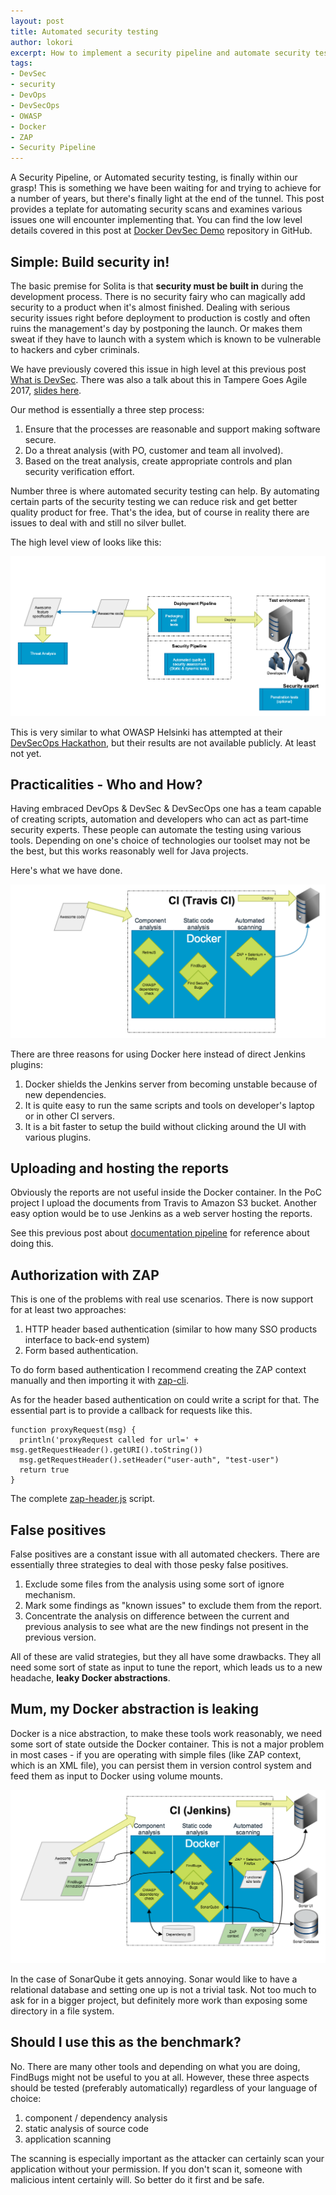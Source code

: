 ```yaml
---
layout: post
title: Automated security testing
author: lokori
excerpt: How to implement a security pipeline and automate security testing? This post covers a PoC based on open-source tools and Docker which you can use as a template to implement your own solution.
tags:  
- DevSec
- security
- DevOps
- DevSecOps
- OWASP
- Docker
- ZAP
- Security Pipeline
---
```


A Security Pipeline, or Automated security testing, is finally within our grasp! This is something we have been waiting for and trying to achieve for a number of years, but there's finally light at the end of the tunnel. This post provides a teplate for automating security scans and examines various issues one will encounter implementing that. You can find the low level details covered in this post at [Docker DevSec Demo](https://github.com/solita/docker-devsec-demo) repository in GitHub.

## Simple: Build security in!

The basic premise for Solita is that **security must be built in** during the development process. There is no security fairy who can magically add security to a product when it's almost finished. Dealing with serious security issues right before deployment to production is costly and often ruins the management's day by postponing the launch. Or makes them sweat if they have to launch with a system which is known to be vulnerable to hackers and cyber criminals. 

We have previously covered this issue in high level at this previous post [What is DevSec](http://dev.solita.fi/2016/10/25/what-is-devsec.html). There was also a talk about this in Tampere Goes Agile 2017, [slides here](https://www.slideshare.net/Solita_Oy/devsec-build-security-in-and-dance-like-a-pro-81338146). 

Our method is essentially a three step process:

1. Ensure that the processes are reasonable and support making software secure.
2. Do a threat analysis (with PO, customer and team all involved).
3. Based on the treat analysis, create appropriate controls and plan security verification effort.

Number three is where automated security testing can help. By automating certain parts of the security testing we can reduce risk and get better quality product for free. That's the idea, but of course in reality there are issues to deal with and still no silver bullet.

The high level view of looks like this:

![DevSec-process](/img/devsec/devsec-simple.png)

This is very similar to what OWASP Helsinki has attempted at their [DevSecOps Hackathon](https://www.owasp.org/index.php/OWASP_Helsinki_DevSecOps_Hackathon), but their results are not available publicly. At least not yet.


## Practicalities - Who and How? 

Having embraced DevOps & DevSec & DevSecOps one has a team capable of creating scripts, automation and developers who can act as part-time security experts. These people can automate the testing using various tools. Depending on one's choice of technologies our toolset may not be the best, but this works reasonably well for Java projects.

Here's what we have done.

![Simple-Security-Pipeline](/img/devsec/simplified_security_pipeline.png)


There are three reasons for using Docker here instead of direct Jenkins plugins:

1. Docker shields the Jenkins server from becoming unstable because of new dependencies.
2. It is quite easy to run the same scripts and tools on developer's laptop or in other CI servers.
3. It is a bit faster to setup the build without clicking around the UI with various plugins.

## Uploading and hosting the reports

Obviously the reports are not useful inside the Docker container. In the PoC project I upload the documents from Travis to Amazon S3 bucket.
Another easy option would be to use Jenkins as a web server hosting the reports.

See this previous post about [documentation pipeline](http://dev.solita.fi/future%20software%20development/2016/02/23/documentation-pipeline.html) for reference about doing this.

## Authorization with ZAP

This is one of the problems with real use scenarios. There is now support for at least two approaches:

1. HTTP header based authentication (similar to how many SSO products interface to back-end system)
2. Form based authentication.

To do form based authentication I recommend creating the ZAP context manually and then importing it with [zap-cli](https://github.com/Grunny/zap-cli).

As for the header based authentication on could write a script for that. The essential part is to provide a callback for requests like this. 

```
function proxyRequest(msg) {
  println('proxyRequest called for url=' + msg.getRequestHeader().getURI().toString())
  msg.getRequestHeader().setHeader("user-auth", "test-user")
  return true
}
```

The complete [zap-header.js](https://github.com/solita/docker-devsec-demo/blob/master/zap-header.js) script.

## False positives

False positives are a constant issue with all automated checkers. There are essentially three strategies to deal with those pesky false positives.

1. Exclude some files from the analysis using some sort of ignore mechanism. 
2. Mark some findings as "known issues" to exclude them from the report.
3. Concentrate the analysis on difference between the current and previous analysis to see what are the new findings not present in the previous version.

All of these are valid strategies, but they all have some drawbacks. They all need some sort of state as input to tune the report, which leads us to a new headache, 
**leaky Docker abstractions**.

## Mum, my Docker abstraction is leaking

Docker is a nice abstraction, to make these tools work reasonably, we need some sort of state outside the Docker container. This is not a major problem in most cases - if you are operating with simple files (like ZAP context, which is an XML file), you can persist them in version control system and feed them as input to Docker using volume mounts.

![Docker-abstractions-leak](/img/devsec/security-pipeline-state.png)

In the case of SonarQube it gets annoying. Sonar would like to have a relational database and setting one up is not a trivial task. Not too much to ask for in a bigger project, but definitely more work than exposing some directory in a file system.

## Should I use this as the benchmark?

No. There are many other tools and depending on what you are doing, FindBugs might not be useful to you at all. However, these three aspects should be tested (preferably automatically) regardless of your language of choice:

1. component / dependency analysis
2. static analysis of source code
3. application scanning

The scanning is especially important as the attacker can certainly scan your application without your permission. If you don't scan it, someone with malicious intent certainly will. So better do it first and be safe.

